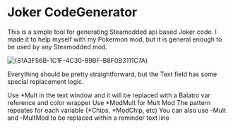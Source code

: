 # Joker CodeGenerator
This is a simple tool for generating Steamodded api based Joker code. I made it to help myself with my Pokermon mod, but it is general enough to be used by any Steamodded mod.

![{81A3F56B-1C1F-4C30-89BF-B8F0B3111C7A}](https://github.com/user-attachments/assets/22223faf-05cd-4814-8f2e-be62910d5fee)


Everything should be pretty straightforward, but the Text field has some special replacement logic. 

Use *Mult in the text window and it will be replaced with a Balatro var reference and color wrapper
Use *ModMult for Mult Mod
The pattern repeates for each variable (*Chips, *ModChip, etc)
You can also use -Mult and -MultMod to be replaced within a reminder text line
